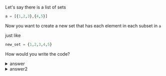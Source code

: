 Let's say there is a list of sets

```py
a = [{1,2,3},{4,5}]
```

Now you want to create a new set that has each element in each subset in `a`

just like

```py
new_set = {1,2,3,4,5}
```

How would you write the code?

<details>
  <summary>answer</summary>
  
  ```py
  a = [{1,2,3},{4,5}]
  new_set = set()
  for each in a:
      new_set |= each
  print(new_set)
  ```
  
</details>

<details>
  <summary>answer2</summary>
  
  ```py
  a = [{1,2,3},{4,5}]
  new_set = {each_element for each_subset in a for each_element in each_subset}
  print(new_set)
  ```
</details>
